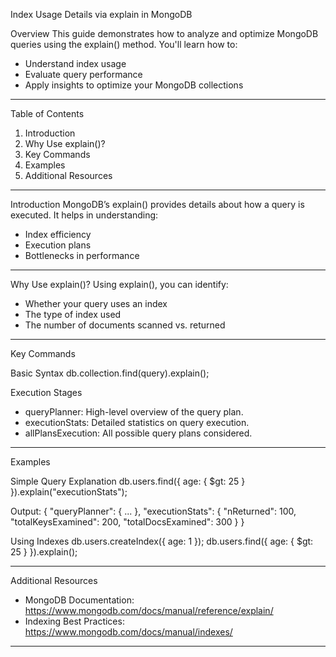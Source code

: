 Index Usage Details via explain in MongoDB

Overview
This guide demonstrates how to analyze and optimize MongoDB queries using the explain() method. You'll learn how to:
- Understand index usage
- Evaluate query performance
- Apply insights to optimize your MongoDB collections

---

Table of Contents
1. Introduction
2. Why Use explain()?
3. Key Commands
4. Examples
5. Additional Resources

---

Introduction
MongoDB’s explain() provides details about how a query is executed. It helps in understanding:
- Index efficiency
- Execution plans
- Bottlenecks in performance

---

Why Use explain()?
Using explain(), you can identify:
- Whether your query uses an index
- The type of index used
- The number of documents scanned vs. returned

---

Key Commands

Basic Syntax
db.collection.find(query).explain();

Execution Stages
- queryPlanner: High-level overview of the query plan.
- executionStats: Detailed statistics on query execution.
- allPlansExecution: All possible query plans considered.

---

Examples

Simple Query Explanation
db.users.find({ age: { $gt: 25 } }).explain("executionStats");

Output:
{
  "queryPlanner": { ... },
  "executionStats": {
    "nReturned": 100,
    "totalKeysExamined": 200,
    "totalDocsExamined": 300
  }
}

Using Indexes
db.users.createIndex({ age: 1 });
db.users.find({ age: { $gt: 25 } }).explain();

---

Additional Resources
- MongoDB Documentation: https://www.mongodb.com/docs/manual/reference/explain/
- Indexing Best Practices: https://www.mongodb.com/docs/manual/indexes/

---

